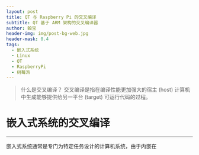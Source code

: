 ```yaml
---
layout: post
title: QT 与 Raspberry Pi 的交叉编译
subtitle: QT 基于 ARM 架构的交叉编译器
author: 翰宝
header-img: img/post-bg-web.jpg
header-mask: 0.4
tags:
  - 嵌入式系统
  - Linux
  - QT
  - RaspberryPi
  - 树莓派
---
```


> 什么是交叉编译？
> 交叉编译是指在编译性能更加强大的宿主 (host) 计算机中生成能够提供给另一平台 (target) 可运行代码的过程。

# 嵌入式系统的交叉编译
---
嵌入式系统通常是专门为特定任务设计的计算机系统，由于内嵌在


